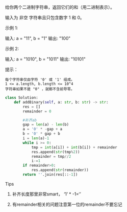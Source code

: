 给你两个二进制字符串，返回它们的和（用二进制表示）。

输入为 非空 字符串且只包含数字 1 和 0。

 

示例 1:

输入: a = "11", b = "1"
输出: "100"

示例 2:

输入: a = "1010", b = "1011"
输出: "10101"

 

提示：

    每个字符串仅由字符 '0' 或 '1' 组成。
    1 <= a.length, b.length <= 10^4
    字符串如果不是 "0" ，就都不含前导零。



```python
class Solution:
    def addBinary(self, a: str, b: str) -> str:
        res = [] 
        remainder = 0 

        #补齐ab
        gap = len(a) - len(b)
        a = '0' * -gap + a 
        b = '0' * gap + b 
        i = len(a)-1
        while i >= 0:
            tmp = int(a[i]) + int(b[i]) + remainder
            res.append(str(tmp%2))
            remainder = tmp//2
            i-=1
        if remainder>0:
            res.append(str(remainder))
        return ''.join(res[::-1])
```



Tips

1. 补齐长度那里非常smart， ‘1’ * -1=‘’

2. 有remainder相关的问题注意第一位的remainder不要忘记

   